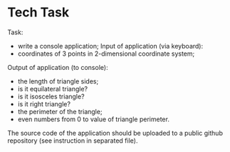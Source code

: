 # Tech Task
Task: 
- write a console application;
Input of application (via keyboard):
- coordinates of 3 points in 2-dimensional coordinate system;

Output of application (to console):
- the length of triangle sides;
- is it equilateral triangle?
- is it isosceles triangle?
- is it right triangle?
- the perimeter of the triangle;
- even numbers from 0 to value of triangle perimeter.

The source code of the application should be uploaded to a public github repository (see instruction in separated file).
